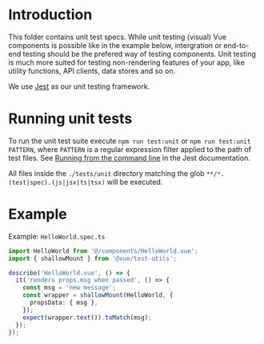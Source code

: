 # Introduction

This folder contains unit test specs. While unit testing (visual) Vue components
is possible like in the example below, intergration or end-to-end testing should
be the prefered way of testing components. Unit testing is much more suited for
testing non-rendering features of your app, like utility functions, API clients,
data stores and so on.

We use [Jest](https://jestjs.io/) as our unit testing framework.

# Running unit tests

To run the unit test suite execute `npm run test:unit` or
`npm run test:unit PATTERN`, where `PATTERN` is a regular expression filter
applied to the path of test files. See [Running from the command line](https://jestjs.io/docs/en/cli#running-from-the-command-line)
in the Jest documentation.

All files inside the `./tests/unit` directory matching the glob
`**/*.(test|spec).(js|jsx|ts|tsx)` will be executed.

# Example

Example: `HelloWorld.spec.ts`
```ts
import HelloWorld from '@/components/HelloWorld.vue';
import { shallowMount } from '@vue/test-utils';

describe('HelloWorld.vue', () => {
  it('renders props.msg when passed', () => {
    const msg = 'new message';
    const wrapper = shallowMount(HelloWorld, {
      propsData: { msg },
    });
    expect(wrapper.text()).toMatch(msg);
  });
});
```
